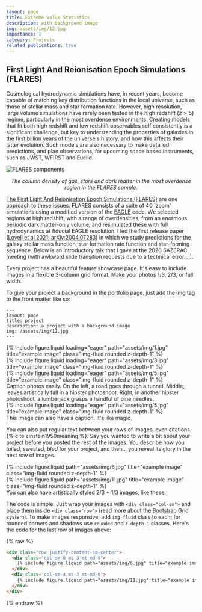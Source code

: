 ```yaml
---
layout: page
title: Extreme Value Statistics
description: with background image
img: assets/img/12.jpg
importance: 1
category: Projects
related_publications: true
---
```



<h2><a name="FLARES">First Light And Reionisation Epoch Simulations (FLARES)</a></h2>

Cosmological hydrodynamic simulations have, in recent years, become capable of matching key distribution functions in the local universe, such as those of stellar mass and star formation rate.
However, high resolution, large volume simulations  have rarely been tested in the high redshift ($z > 5$) regime, particularly in the most overdense environments.
Creating models that fit both high redshift and low redshift observables self consistently is a significant challenge, but key to understanding the properties of galaxies in the first billion years of the universe's history, and how this affects their latter evolution.
Such models are also necessary to make detailed predictions, and plan observations, for upcoming space based instruments, such as JWST, WFIRST and Euclid.

<img class="small" src="/images/all_components.png" title="FLARES components">
<p style="text-align:center; font-style:italic">The column density of gas, stars and dark matter in the most overdense region in the FLARES sample.</p>

<a href="flaresimulations.github.io/" target="source">The First Light And Reionisation Epoch Simulations (FLARES)</a> are one approach to these issues.
FLARES consists of a suite of 40 'zoom' simulations using a modified version of the <a href="http://icc.dur.ac.uk/Eagle/" target="blank">EAGLE</a> code.
We selected regions at high redshift, with a range of overdensities, from an enormous periodic dark matter-only volume, and resimulated these with full hydrodynamics at fiducial EAGLE resolution.
I led the first release paper (<a href="https://arxiv.org/abs/2004.07283">Lovell et al 2021; arXiv:2004.07283</a>) in which we study predictions for the galaxy stellar mass function, star formation rate function and star-forming sequence.
Below is an introductory talk that I gave at the 2020 SAZERAC meeting (with awkward slide transition requests due to a technical error...!).


Every project has a beautiful feature showcase page.
It's easy to include images in a flexible 3-column grid format.
Make your photos 1/3, 2/3, or full width.

To give your project a background in the portfolio page, just add the img tag to the front matter like so:

    ---
    layout: page
    title: project
    description: a project with a background image
    img: /assets/img/12.jpg
    ---

<div class="row">
    <div class="col-sm mt-3 mt-md-0">
        {% include figure.liquid loading="eager" path="assets/img/1.jpg" title="example image" class="img-fluid rounded z-depth-1" %}
    </div>
    <div class="col-sm mt-3 mt-md-0">
        {% include figure.liquid loading="eager" path="assets/img/3.jpg" title="example image" class="img-fluid rounded z-depth-1" %}
    </div>
    <div class="col-sm mt-3 mt-md-0">
        {% include figure.liquid loading="eager" path="assets/img/5.jpg" title="example image" class="img-fluid rounded z-depth-1" %}
    </div>
</div>
<div class="caption">
    Caption photos easily. On the left, a road goes through a tunnel. Middle, leaves artistically fall in a hipster photoshoot. Right, in another hipster photoshoot, a lumberjack grasps a handful of pine needles.
</div>
<div class="row">
    <div class="col-sm mt-3 mt-md-0">
        {% include figure.liquid loading="eager" path="assets/img/5.jpg" title="example image" class="img-fluid rounded z-depth-1" %}
    </div>
</div>
<div class="caption">
    This image can also have a caption. It's like magic.
</div>

You can also put regular text between your rows of images, even citations {% cite einstein1950meaning %}.
Say you wanted to write a bit about your project before you posted the rest of the images.
You describe how you toiled, sweated, _bled_ for your project, and then... you reveal its glory in the next row of images.

<div class="row justify-content-sm-center">
    <div class="col-sm-8 mt-3 mt-md-0">
        {% include figure.liquid path="assets/img/6.jpg" title="example image" class="img-fluid rounded z-depth-1" %}
    </div>
    <div class="col-sm-4 mt-3 mt-md-0">
        {% include figure.liquid path="assets/img/11.jpg" title="example image" class="img-fluid rounded z-depth-1" %}
    </div>
</div>
<div class="caption">
    You can also have artistically styled 2/3 + 1/3 images, like these.
</div>

The code is simple.
Just wrap your images with `<div class="col-sm">` and place them inside `<div class="row">` (read more about the <a href="https://getbootstrap.com/docs/4.4/layout/grid/">Bootstrap Grid</a> system).
To make images responsive, add `img-fluid` class to each; for rounded corners and shadows use `rounded` and `z-depth-1` classes.
Here's the code for the last row of images above:

{% raw %}

```html
<div class="row justify-content-sm-center">
  <div class="col-sm-8 mt-3 mt-md-0">
    {% include figure.liquid path="assets/img/6.jpg" title="example image" class="img-fluid rounded z-depth-1" %}
  </div>
  <div class="col-sm-4 mt-3 mt-md-0">
    {% include figure.liquid path="assets/img/11.jpg" title="example image" class="img-fluid rounded z-depth-1" %}
  </div>
</div>
```

{% endraw %}
